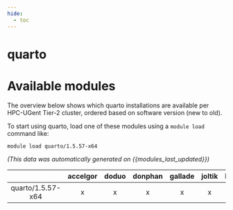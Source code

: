 ```yaml
---
hide:
  - toc
---
```


quarto
======

# Available modules


The overview below shows which quarto installations are available per HPC-UGent Tier-2 cluster, ordered based on software version (new to old).

To start using quarto, load one of these modules using a `module load` command like:

```shell
module load quarto/1.5.57-x64
```

*(This data was automatically generated on {{modules_last_updated}})*  

| |accelgor|doduo|donphan|gallade|joltik|litleo|shinx|
| :---: | :---: | :---: | :---: | :---: | :---: | :---: | :---: |
|quarto/1.5.57-x64|x|x|x|x|x|x|x|
